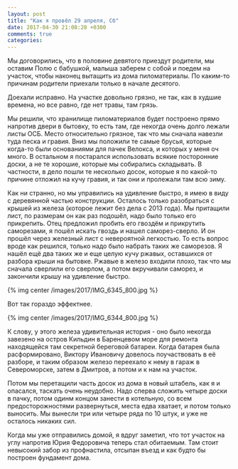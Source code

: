 ```yaml
---
layout: post
title: "Как я провёл 29 апреля, Сб"
date: 2017-04-30 21:08:28 +0300
comments: true
categories: 
---
```

Мы договорились, что в половине девятого приездут родители, мы оставим Полю с бабушкой, малыша заберем с собой и поедем на участок, чтобы наконец вытащить из дома пиломатериалы. По каким-то причинам родители приехали только в начале десятого.

Доехали исправно. На участке довольно грязно, не так, как в худшие времена, но все равно, где нет травы, там грязь. 

Мы решили, что хранилище пиломатериалов будет построено прямо напротив двери в бытовку, то есть там, где некогда очень долго лежали листы ОСБ. Место относительно грязное, так что мы сначала навезли туда песка и гравия. Вниз мы положили те самые брусья, которые когда-то были основаниями для пачек Велокса, и которых у меня оч много. В остальном я постарался использовать всякие посторонние доски, а не те хорошие, которые мы собирались складывать. В частности, в дело пошли те несколько досок, которые я по какой-то причине отложил на кучу гравия, и так они и пролежали там всю зиму.

Как ни странно, но мы управились на удивление быстро, я имею в виду с деревянной частью конструкции. Осталось только разобраться с крышей из железа (которое лежит без дела с 2013 года). Мы притащили лист, по размерам он как раз подошёл, надо было только его прикрепить. Отец предложил пробить его гвоздём и прикрутить саморезами, я пошёл искать гвоздь и нашел саморез-сверло. И он прошёл через железный лист с невероятной легкостью. То есть вопрос вроде как решился, только надо было набрать таких же саморезов. Я нашёл ещё два таких же и еще целую кучу ржавых, оставшихся от разбора крыши на бытовке. Ржавые в железо входили плохо, так что мы сначала сверлили его сверлом, а потом вкручивали саморез, и закончили крышу на удивление быстро.

{% img center /images/2017/IMG_6345_800.jpg %}

Вот так гораздо эффектнее. 

{% img center /images/2017/IMG_6344_800.jpg %}

К слову, у этого железа удивительная история - оно было некогда завезено на остров Кильдин в Баренцевом море для ремонта находящейся там секретной береговой батареи. Когда батарея была расформировано, Виктору Ивановичу довелось поучаствовать в её разборе, и таким образом железо переехало к нему в гараж в Североморске, затем в Дмитров, а потом и к нам на участок.

Потом мы перетащили часть досок из дома в новый штабель, как я и опасался, таскать очень неудобно. Надо сперва сложить четыре доски в пачку, потом одинм концом занести в котельную, со всем предосторожностями развернуться, места едва хватает, и потом только выносить. Мы вынесли три или четыре ряда по 10 штук, и уже не осталось никаких сил. 
 
Когда мы уже отправились домой, я вдруг заметил, что тот участок на углу напротив Юрия Федоровича теперь стал обитаемым. Там стоит невысокий забор из профнастила, отсыпан въезд и как будто бы построен фундамент дома.